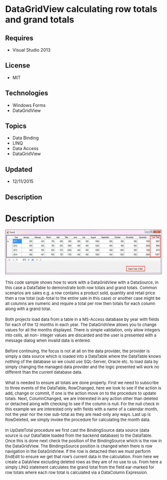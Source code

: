 # DataGridView calculating row totals and grand totals
## Requires
- Visual Studio 2013
## License
- MIT
## Technologies
- Windows Forms
- DataGridView
## Topics
- Data Binding
- LINQ
- Data Access
- DataGridView
## Updated
- 12/11/2015
## Description

<h1>Description</h1>
<p><img id="145921" src="145921-screenshot.jpg" alt="" width="600" height="144"></p>
<p><span style="font-size:small">This code sample shows how to work with a DataGridView with a DataSource, in this case a DataTable to demonstrate both row totals and grand totals. Common scenarios are sales e.g. a row contains a product sold, quantity and
 retail price then a row total (sub-total to the entire sale in this case) or another case might be all columns are numeric and require a total per row then totals for each column along with a grand total.&nbsp;</span><br>
<br>
<span style="font-size:small">Both projects load data from a table in a MS-Access database by year with fields for each of the 12 months in each year. The DataGridView allows you to change values for all the months displayed. There is simple validation, only
 allow integers into cells, all non- integer values are discarded and the user is presented with a message dialog when invalid data is entered.</span><br>
<br>
<span style="font-size:small">Before continuing, the focus is not at all on the data provider, the provider is simply a data source which is loaded into a DataTable where the DataTable knows nothing of the database so we could use SQL-Server, Oracle etc. to
 load data by simply changing the managed data provider and the logic presented will work no different than the current database data.</span><br>
<br>
<span style="font-size:small">What is needed to ensure all totals are done properly. First we need to subscribe to three events of the DataTable, RowChanged, here we look to see if the action is add, change or commit, if one is the action move on to the procedure
 to update totals. Next, ColumnChanged, we are interested in any action other than deleted or detached along with checking to see if the column is null. For the null check in this example we are interested only with fields with a name of a calendar month, not
 the year nor the row sub-total as they are read-only any ways. Last up is RowDeleted, we simply invoke the procedure for calculating the month data.</span><br>
<br>
<span style="font-size:small">In UpDateTotal procedure we first cast the BindingSource data source (data source is our DataTable loaded from the backend database) to the DataTable. Once this is done next check the position of the BindingSource which is the
 row in the DataGridView. The BindingsSource position is changed when there is row navigation in the DataGridView. If the row is detached then we must perform EndEdit to ensure we get that row&rsquo;s current data in the calculation. From here we create a DataView
 excluding deleted rows as they are of no use to us. From here a simply LINQ statement calculates the grand total from the field ear-marked for row totals where each row total is calculated via a DataColumn Expression.</span></p>
